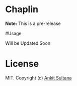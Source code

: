 # Chaplin

**Note:** This is a pre-release

#Usage

Will be Updated Soon

# License

MIT. Copyright (c) [Ankit Sultana](http://twitter.com/AnkitSultana)
